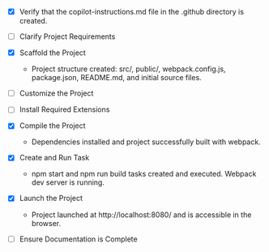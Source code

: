 - [x] Verify that the copilot-instructions.md file in the .github directory is created.

- [ ] Clarify Project Requirements
 - [x] Scaffold the Project
	 - Project structure created: src/, public/, webpack.config.js, package.json, README.md, and initial source files.
- [ ] Customize the Project
- [ ] Install Required Extensions
 - [x] Compile the Project
	 - Dependencies installed and project successfully built with webpack.
 - [x] Create and Run Task
	 - npm start and npm run build tasks created and executed. Webpack dev server is running.
 - [x] Launch the Project
	 - Project launched at http://localhost:8080/ and is accessible in the browser.
- [ ] Ensure Documentation is Complete
